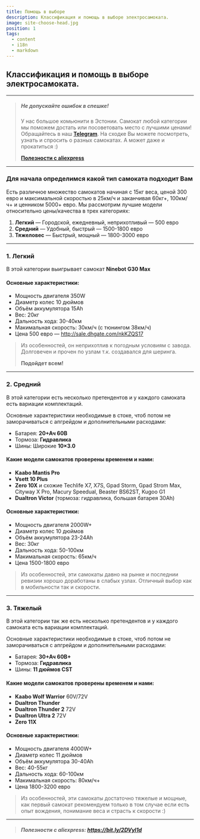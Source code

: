```yaml
---
title: Помощь в выборе
description: Классификация и помощь в выборе электросамоката.
image: site-choose-head.jpg
position: 1
tags:
  - content
  - i18n
  - markdown
---
```


## Классификация и помощь в выборе электросамоката.

<markdown-image class="w-150 mt-3" src="site-choose-head.jpg" alt="Тюнинг, апгрейд и запчасти"></markdown-image>

***

> ##### Не допускайте ошибок в спешке! 
> 
> У нас большое комьюнити в Эстонии. Самокат любой категории мы поможем достать или посоветовать место с лучшими ценами! Обращайтесь в наш [**Telegram**](https://t.me/electrotallinn). На сходке Вы можете посмотреть, узнать и спросить о разных самокатах. А может даже и прокатиться :)
> 
> [**Полезности с aliexpress**](https://bit.ly/2DVyl1d)

***

### Для начала определимся какой тип самоката подходит Вам

Есть различное множество самокатов начиная с 15кг веса, ценой 300 евро и максимальной скоростью в 25км/ч и заканчивая 60кг+, 100км/ч+ и ценником 5000+ евро. Мы рассмотрим лучшие модели относительно цены/качества в трех категориях:

1. **Легкий** — Городской, ежедневный, неприхотливый — 500 евро
2. **Средний** — Удобный, быстрый — 1500-1800 евро
3. **Тяжеловес** — Быстрый, мощный — 1800-3000 евро

***

### 1. **Легкий**

В этой категории выигрывает самокат **Ninebot G30 Max**

<markdown-image class="my-3" caption="Ninebot G30 Max" src="transport/max-g30.jpg" alt="Тюнинг, апгрейд и запчасти"></markdown-image>

#### Основные характеристики:

- Мощность двигателя 350W
- Диаметр колес 10 дюймов
- Объём аккумулятора 15Ah
- Вес: 20кг
- Дальность хода: 30-40км
- Макимальная скорость: 30км/ч (с тюнингом 38км/ч)
- Цена 500 евро — http://sale.dhgate.com/nkKZQS17

> Из особенностей, он неприхотлив к погодным условиям с завода. Долговечен и прочен по узлам т.к. создавался для шеринга.
> 
> **Подойдет всем!**

***

### 2. **Средний**

В этой категории есть несколько претендентов и у каждого самоката есть вариации комплектаций.

Основные характеристики необходимые в стоке, чтоб потом не заморачиваться с апгрейдом и дополнительными расходами:

- Батарея: **20+Ач 60В**
- Тормоза: **Гидравлика**
- Шины: Широкие **10×3.0**

<div class="w-150 text-center">
  <markdown-image class="w-49 d-inline-grid mb-1" caption="Dualtron Victor" src="transport/dualtron-victor.jpg" alt="Dualtron Victor"></markdown-image>
  <markdown-image class="w-49 d-inline-grid mb-1" caption="Zero 10X" src="transport/zero-10x.jpg" alt="Zero 10X"></markdown-image>
  <markdown-image class="w-49 d-inline-grid mb-1" caption="Vsett 10 Plus" src="transport/vsett-10-plus.jpg" alt="Vsett 10 Plus"></markdown-image>
  <markdown-image class="w-49 d-inline-grid mb-3" caption="Kaabo Mantis Pro" src="transport/kaabo-mantis-pro.jpg" alt="Kaabo Mantis Pro"></markdown-image>
</div>

#### Какие модели самокатов проверены временем и нами:

- **Kaabo Mantis Pro**
- **Vsett 10 Plus**
- **Zero 10X** и схожие Techlife X7, X7S, Gpad Storm, Gpad Strom Max, Cityway X Pro, Macury Speedual, Beaster BS62ST, Kugoo G1
- **Dualtron Victor** (тормоза: гидравлика, большая батарея 30Ah)

#### Основные характеристики:

- Мощность двигателя 2000W+
- Диаметр колес 10 дюймов
- Объём аккумулятора 23-24Ah
- Вес: 30кг
- Дальность хода: 50-100км
- Макимальная скорость: 65км/ч
- Цена 1500-1800 евро

> Из особенностей, эти самокаты давно на рынке и последнии ревизии хорошо доработаны в слабых узлах. Отличный выбор как в мобильности так и скорости.

***

### 3. **Тяжелый**

В этой категории так же есть несколько претендентов и у каждого самоката есть вариации комплектаций. 

Основные характеристики необходимые в стоке, чтоб потом не заморачиваться с апгрейдом и дополнительными расходами:

- Батарея: **30+Ач 60В+**
- Тормоза: **Гидравлика**
- Шины: **11 дюймов CST**

<div class="w-150 text-center">
  <markdown-image class="w-49 d-inline-grid mb-1" caption="Dualtron Thunder" src="transport/dualtron-thunder.jpg" alt="Dualtron Thunder"></markdown-image>
  <markdown-image class="w-49 d-inline-grid mb-1" caption="Kaabo Wolf Warriror" src="transport/kaabo-wolf-warrior.jpg" alt="Kaabo Wolf Warriror"></markdown-image>
  <markdown-image class="w-49 d-inline-grid mb-1" caption="Dualtron Ultra 2 72v" src="transport/dualtron-ultra-2.jpg" alt="Dualtron Ultra 2 72v"></markdown-image>
  <markdown-image class="w-49 d-inline-grid mb-3" caption="Zero 11X" src="transport/zero-11x.jpg" alt="Zero 11X"></markdown-image>
</div>

#### Какие модели самокатов проверены временем и нами:

- **Kaabo Wolf Warrior** 60V/72V
- **Dualtron Thunder**
- **Dualtron Thunder 2** 72V
- **Dualtron Ultra 2** 72V
- **Zero 11X**

#### Основные характеристики:

- Мощность двигателя 4000W+
- Диаметр колес 11 дюймов
- Объём аккумулятора 30-40Ah
- Вес: 40-55кг
- Дальность хода: 60-100км
- Макимальная скорость: 80км/ч+
- Цена 1800-3200 евро

> Из особенностей, эти самокаты достаточно тяжелые и мощные, как первый самокат рекомендуем только в том случае если есть опыт вождения, понимание веса и страсть к скорости :)

***

> ##### Полезности с aliexpress: https://bit.ly/2DVyl1d